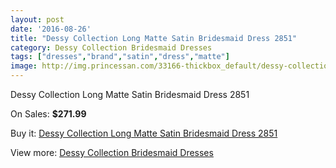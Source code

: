 ```yaml
---
layout: post
date: '2016-08-26'
title: "Dessy Collection Long Matte Satin Bridesmaid Dress 2851"
category: Dessy Collection Bridesmaid Dresses
tags: ["dresses","brand","satin","dress","matte"]
image: http://img.princessan.com/33166-thickbox_default/dessy-collection-long-matte-satin-bridesmaid-dress-2851.jpg
---
```

Dessy Collection Long Matte Satin Bridesmaid Dress 2851

On Sales: **$271.99**
<a href="https://www.princessan.com/en/15377-dessy-collection-long-matte-satin-bridesmaid-dress-2851.html"><amp-img layout="responsive" width="600" height="600" src="//img.princessan.com/33166-thickbox_default/dessy-collection-long-matte-satin-bridesmaid-dress-2851.jpg" alt="Dessy Collection Long Matte Satin Bridesmaid Dress 2851 0" /></a>

Buy it: [Dessy Collection Long Matte Satin Bridesmaid Dress 2851](https://www.princessan.com/en/15377-dessy-collection-long-matte-satin-bridesmaid-dress-2851.html "Dessy Collection Long Matte Satin Bridesmaid Dress 2851")

View more: [Dessy Collection Bridesmaid Dresses](https://www.princessan.com/en/111- "Dessy Collection Bridesmaid Dresses")